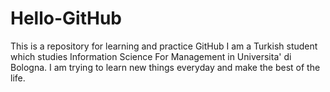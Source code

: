 # Hello-GitHub
This is a repository for learning and practice GitHub
I am a Turkish student which studies Information Science For Management in Universita' di Bologna.
I am trying to learn new things everyday and make the best of the life.
